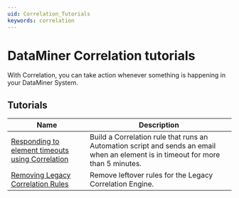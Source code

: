 ```yaml
---
uid: Correlation_Tutorials
keywords: correlation
---
```


# DataMiner Correlation tutorials

With Correlation, you can take action whenever something is happening in your DataMiner System.

## Tutorials

| Name | Description |
|--|--|
| [Responding to element timeouts using Correlation](xref:Correlation_Tutorial_Element_Timeout) | Build a Correlation rule that runs an Automation script and sends an email when an element is in timeout for more than 5 minutes. |
| [Removing Legacy Correlation Rules](xref:Correlation_Tutorial_RemovingLegacyRules) | Remove leftover rules for the Legacy Correlation Engine. |
